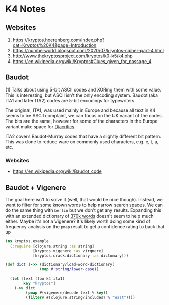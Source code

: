 # K4 Notes

## Websites
1) https://kryptos.hoerenberg.com/index.php?cat=Kryptos%20K4&page=Introduction
2) https://numberworld.blogspot.com/2020/07/kryptos-cipher-part-4.html
3) http://www.thekryptosproject.com/kryptos/k0-k5/k4.php
4) https://en.wikipedia.org/wiki/Kryptos#Clues_given_for_passage_4

## Baudot
(1) Talks about using 5-bit ASCII codes and XORing them with some value. This is interesting, but ASCII isn't the only
encoding system. Baudot (aka ITA1 and later ITA2) codes are 5-bit encodings for typewriters. 

The original, ITA1, was used mainly in Europe and because all text in K4 seems to be ASCII complaint, we can focus on
the UK variant of the codes. The bits are the same, however for some of the characters in the Europe variant make
space for [Diacritics](https://en.wikipedia.org/wiki/Diacritic).

ITA2 covers Baudot-Murray codes that have a slightly different bit pattern. This was done to reduce ware
on commonly used characters, e.g. e, t, a, etc.

### Websites
* https://en.wikipedia.org/wiki/Baudot_code

## Baudot + Vigenere

The goal here isn't to solve it (well, that would be nice though). Instead, we want to filter for some known words
to help narrow search spaces. We can do the same thing with `berlin` but we don't get any results.
Expanding this with an extended dictionary of 
[370k words](https://raw.githubusercontent.com/dwyl/english-words/master/words_alpha.txt) doesn't seem to help much
either. 
Maybe it's not a Vigenere? It's likely worth doing some kind of frequency analysis on the `pmap` result to get a 
confidence rating to back that up

```clojure
(ns kryptos.example
  (:require [clojure.string :as string]
            [kryptos.vigenere :as virgnere]
            [kryptos.crack.dictionary :as dictonary]))

(def dict (->> (dictionary/load-word-dictionary)
               (map #'string/lower-case))

  (let [text (foo k4 ita1)
        key "kryptos"]
    (->> dict
         (pmap #(vigenere/decode text % key))
         (filterv #(clojure.string/includes? % "east"))))
```